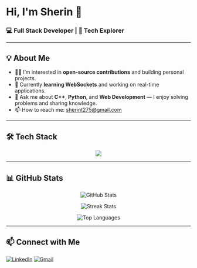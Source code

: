 # Hi, I'm Sherin 👋  

### 💻 Full Stack Developer | 🚀 Tech Explorer  

---

## 💡 About Me
- 👨‍💻 I’m interested in **open-source contributions** and building personal projects.  
- 🌱 Currently **learning WebSockets** and working on real-time applications.  
- 💬 Ask me about **C++**, **Python**, and **Web Development** — I enjoy solving problems and sharing knowledge.  
- 📫 How to reach me: [sherint275@gmail.com](mailto:sherint275@gmail.com)  

---

## 🛠️ Tech Stack  

<p align="center">
  <img src="https://skillicons.dev/icons?i=html,css,tailwind,react,javascript,typescript,cpp,python,nodejs,express,mongodb,postgresql,supabase,prisma,websocket,git,postman" />
</p>


---

## 📊 GitHub Stats  

<p align="center">
  <img src="https://github-readme-stats.vercel.app/api?username=Sherin-2711&theme=tokyonight&hide_border=false&include_all_commits=false&count_private=false" alt="GitHub Stats" />
</p>
<p align="center">
  <img src="https://nirzak-streak-stats.vercel.app/?user=Sherin-2711&theme=tokyonight&hide_border=false" alt="Streak Stats" />
</p>
<p align="center">
  <img src="https://github-readme-stats.vercel.app/api/top-langs/?username=Sherin-2711&theme=tokyonight&hide_border=false&include_all_commits=false&count_private=false&layout=compact" alt="Top Languages" />
</p>

---

## 📫 Connect with Me  

[![LinkedIn](https://img.shields.io/badge/-LinkedIn-0077B5?style=for-the-badge&logo=linkedin&logoColor=fff)](https://www.linkedin.com/in/sherin-thomas-644242333) [![Gmail](https://img.shields.io/badge/-Gmail-EA4335?style=for-the-badge&logo=gmail&logoColor=fff)](mailto:sherint275@gmail.com)


